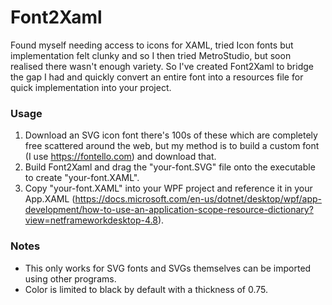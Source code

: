 # Font2Xaml
Found myself needing access to icons for XAML, tried Icon fonts but implementation felt clunky and so I then tried MetroStudio, but soon realised there wasn't enough variety.
So I've created Font2Xaml to bridge the gap I had and quickly convert an entire font into a resources file for quick implementation into your project.

### Usage
1. Download an SVG icon font there's 100s of these which are completely free scattered around the web, but my method is to build a custom font (I use https://fontello.com) and download that.
2. Build Font2Xaml and drag the "your-font.SVG" file onto the executable to create "your-font.XAML".
3. Copy "your-font.XAML" into your WPF project and reference it in your App.XAML (https://docs.microsoft.com/en-us/dotnet/desktop/wpf/app-development/how-to-use-an-application-scope-resource-dictionary?view=netframeworkdesktop-4.8).

### Notes
- This only works for SVG fonts and SVGs themselves can be imported using other programs.
- Color is limited to black by default with a thickness of 0.75.
